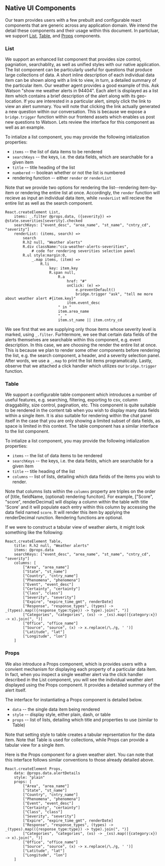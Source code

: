 ## Native UI Components

Our team provides users with a few prebuilt and configurable react components that are generic across any application domain. We intend the detail these components and their usage within this document. In particluar, we support [List](#List), [Table](#Table), and [Props](#Props) components. 

### List

We support an enhanced list component that provides size control, pagniation, searchablity, as well as unified styles with our native application. The list component can be particularly useful for questions that produce large collections of data. A short inline description of each individual data item can be shown along with a link to view, in turn, a detailed summary of the particular item. Our weather agent provides a good example of this. Ask Watson "show me weather alerts in 94404". Each alert is displayed as a list item which contains a brief description of the alert along with its geo-location. If you are interested in a particular alert, simply click the link to view an alert summary. You will note that clicking the link actually generated a new question within our conversation. This is because we expose a `bridge.trigger` function within our frontend assets which enables us post new questions to Watson. Lets review the interface for this component as well as an example.

To intialize a list component, you may provide the following intialization properties:
- `items` -- the list of data items to be rendered
- `searchKeys` -- the keys, i.e. the data fields, which are searchable for a given item
- `title` -- title heading of the list
- `numbered` -- boolean whether or not the list is numbered
- rendering function -- either `render` or `renderList`

Note that we provide two options for rendering the list--rendering item-by-item or rendering the entire list at once. Accordingly, the `render` function will recieve as input an individual data item, while `renderList` will recieve the entire list as well as the search component.

```
React.createElement List,
    items: _.filter @props.data, ({severity}) => @state.severities[severity].checked
    searchKeys: ["event_desc", "area_name", "st_name", "cntry_cd", "severity"]
    renderList: (items, search) =>
        search
        R.h2 null, "Weather alerts"
        R.div className:"cca-weather-alerts-severities",
            # code for rendering severities selection panel
        R.ul style:margin:0,
            _.map items, (item) =>
                R.li
                    key: item.key
                    R.span null,
                        R.a
                            href: "#"
                            onClick: (e) =>
                                e.preventDefault()
                                bridge.trigger "ask", "tell me more about weather alert #{item.key}"
                            item.event_desc
                        " in "
                        item.area_name
                        ", "
                        item.st_name || item.cntry_cd
```

We see first that we are supplying only those items whose severity level is marked, using `_.filter`. Furhtermore, we see that certain data fields of the alerts themselves are searchable within this component, e.g. event description. In this case, we are choosing the render the entire list at once. This is because we plan to render some other components before rendering the list, e.g. the search component, a header, and a severity selection panel. After words, we use a `_.map` to print the list items programatically. Lastly, observe that we attached a click handler which utilizes our `bridge.trigger` function.


### Table

We support a configurable table component which introduces a number of useful features, e.g. searching, filtering, exporting to csv, column draggability, size control, pagination, etc. This component is quite suitable to be rendered in the content tab when you wish to display many data fields within a single item. It is also suitable for rendering within the chat panel itself in the case that you are only showing a limited subset of data fields, as space is limited in this context. The table component has a similar interface to the list component.

To intialize a list component, you may provide the following intialization properties:
- `items` -- the list of data items to be rendered
- `searchKeys` -- the keys, i.e. the data fields, which are searchable for a given item
- `title` -- title heading of the list
- `columns` -- list of lists, detailing which data fields of the items you wish to render.

Note that columns lists within the `columns` property are triples on the order of [title, fieldName, (optional) rendering funciton]. For example, ["Score", "score", renderDecimal] will display a column within the table with title 'Score' and it will populate each entry within this column by accessing the data field named `score`. It will render this item by applying the renderDecimal runction. Rendering functions are optional.

If we were to construct a tabular view of weather alerts, it might look something like the following:

```
React.createElement Table,
    title: R.h2 null, "Weather alerts"
    items: @props.data
    searchKeys: ["event_desc", "area_name", "st_name", "cntry_cd", "severity"]
    columns: [
        ["Area", "area_name"]
        ["State", "st_name"]
        ["Country", "cntry_name"]
        ["Phenomena", "phenomena"]
        ["Event", "event_desc"]
        ["Certainty", "certainty"]
        ["Class", "class"]
        ["Severity", "severity"]
        ["Expire", "expire_time_gmt", renderDate]
        ["Response", "response_types", (types) -> _(types).map(({response_type:type}) -> type).join(", ")]
        ["Categories", "categories", (xs) -> _(xs).map(({category:x}) -> x).join(", ")]
        ["Office", "office_name"]
        ["Source", "source", (x) -> x.replace(/\./g, ' ')]
        ["Latitude", "lat"]
        ["Longitude", "lon"]
    ]

```


### Props

We also introduce a Props component, which is provides users with a convient mechanism for displaying each property of a particular data item. In fact, when you inspect a single weather alert via the click handler described in the List component, you will see the individual weather alert displayed using the Props component. It provides a detailed summary of the alert itself. 

The interface for instantiating a Props component is detailed below.
- `data` -- the single data item being rendered
- `style` -- display style, either plain, dash, or table
- `props` -- list of lists, detailing which title and properties to use (similar to Table)

Note that setting style to table creates a tabular reprsentation for the data item. Note that Table is used for collections, while Props can provide a tabular view for a single item.

Here is the Props component for a given weather alert. You can note that this interface follows similar conventions to those already detailed above.

```
React.createElement Props,
    data: @props.data.alertDetails
    style: "plain"
    props: [
        ["Area", "area_name"]
        ["State", "st_name"]
        ["Country", "cntry_name"]
        ["Phenomena", "phenomena"]
        ["Event", "event_desc"]
        ["Certainty", "certainty"]
        ["Class", "class"]
        ["Severity", "severity"]
        ["Expire", "expire_time_gmt", renderDate]
        ["Response", "response_types", (types) -> _(types).map(({response_type:type}) -> type).join(", ")]
        ["Categories", "categories", (xs) -> _(xs).map(({category:x}) -> x).join(", ")]
        ["Office", "office_name"]
        ["Source", "source", (x) -> x.replace(/\./g, ' ')]
        ["Latitude", "lat"]
        ["Longitude", "lon"]
    ]
```
